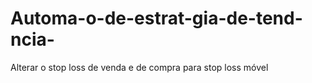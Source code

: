 # Automa-o-de-estrat-gia-de-tend-ncia-
Alterar o stop loss  de venda e de compra para stop loss móvel 
